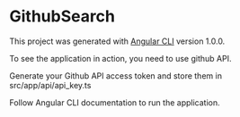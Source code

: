# GithubSearch

This project was generated with [Angular CLI](https://github.com/angular/angular-cli) version 1.0.0.

To see the application in action, you need to use github API.

Generate your Github API access token and store them in src/app/api/api_key.ts

Follow Angular CLI documentation to run the application.
